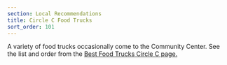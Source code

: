 ```yaml
---
section: Local Recommendations
title: Circle C Food Trucks
sort_order: 101
---
```


A variety of food trucks occasionally come to the Community Center. See the list and order from the [Best Food Trucks Circle C page.](https://www.bestfoodtrucks.com/lots/circlecft)
